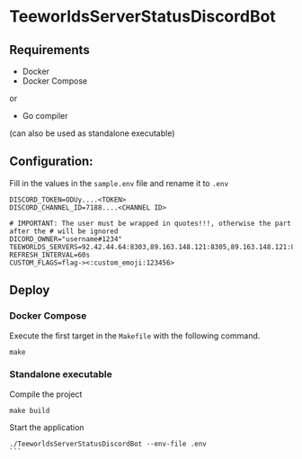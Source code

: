 # TeeworldsServerStatusDiscordBot


## Requirements

- Docker
- Docker Compose

or

- Go compiler

(can also be used as standalone executable)

## Configuration:
Fill in the values in the `sample.env` file and rename it to `.env`
```
DISCORD_TOKEN=ODUy....<TOKEN>
DISCORD_CHANNEL_ID=7188....<CHANNEL ID>

# IMPORTANT: The user must be wrapped in quotes!!!, otherwise the part after the # will be ignored
DICORD_OWNER="username#1234"
TEEWORLDS_SERVERS=92.42.44.64:8303,89.163.148.121:8305,89.163.148.121:8303,89.163.148.121:8306,89.163.148.121:8304
REFRESH_INTERVAL=60s
CUSTOM_FLAGS=flag-><:custom_emoji:123456>
```

## Deploy

### Docker Compose
Execute the first target in the `Makefile` with the following command.
```
make
```

### Standalone executable
Compile the project
```
make build
```

Start the application
````
./TeeworldsServerStatusDiscordBot --env-file .env
```


